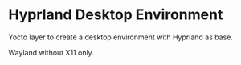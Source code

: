 # Hyprland Desktop Environment
Yocto layer to create a desktop environment with Hyprland as base.

Wayland without X11 only.